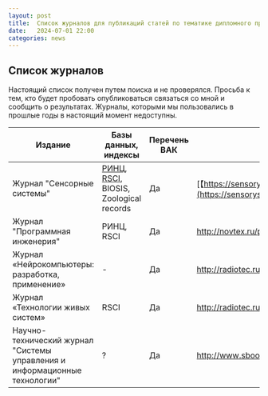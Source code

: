 ```yaml
---
layout: post
title:  Список журналов для публикаций статей по тематике дипломного проектирования.
date:   2024-07-01 22:00
categories: news
---
```


## Список журналов

Настоящий список получен путем поиска и не проверялся. 
Просьба к тем, кто будет пробовать опубликоваться связаться со мной и сообщить о результатах. Журналы, которыми мы пользовались в прошлые годы в настоящий момент недоступны.

|Издание                          |Базы данных, индексы                              |Перечень ВАК| Ссылка|
|---------------------------------|--------------------------------------------------|-|--------------------------------------------------------------------------|
|Журнал "Сенсорные системы"       | [РИНЦ](https://elibrary.ru/title_about.asp?id=8212), [RSCI](https://elibrary.ru/projects/rsci/rsci.pdf), BIOSIS, Zoological records |Да|[【https://sensorysystems.ru】](https://sensorysystems.ru/ru.html)     | 
|Журнал "Программная инженерия"|РИНЦ, RSCI|Да|http://novtex.ru/prin/rus/index.html|
|Журнал «Нейрокомпьютеры: разработка, применение»|-|Да|http://radiotec.ru/ru/journal/Neurocomputers|
|Журнал «Технологии живых систем»|RSCI|Да|http://radiotec.ru/ru/journal/Technologies_of_Living_Systems|
|Научно-технический журнал "Системы управления и информационные технологии"|?|Да|http://www.sbook.ru/suit/|



